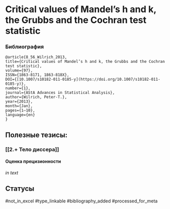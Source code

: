 # Critical values of Mandel’s h and k, the Grubbs and the Cochran test statistic

### Библиография
```
@article{8_56_Wilrich_2013,
title={Critical values of Mandel’s h and k, the Grubbs and the Cochran test statistic},
volume={97},
ISSN={1863-8171, 1863-818X},
DOI={[10.1007/s10182-011-0185-y](https://doi.org/10.1007/s10182-011-0185-y)},
number={1},
journal={AStA Advances in Statistical Analysis},
author={Wilrich, Peter-T.},
year={2013},
month={Jan},
pages={1–10},
language={en}
}
```

## Полезные тезисы:
### [[2.+ Тело диссера]]
#### Оценка прецизионности
_in text_

## Статусы
#not_in_excel 
#type_linkable 
#bibliography_added
#processed_for_meta
